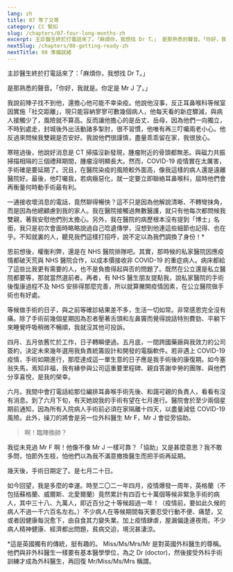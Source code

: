 ```yaml
---
lang: zh
title: 07 等了又等	
category: CC 緊扣
slug: /chapters/07-four-long-months-zh
excerpt: 主診醫生終於打電話來了。「麻煩你，我想找 Dr T。」 是那熟悉的聲音。「你好，我就是。你定是 Mr J 了。」
nextSlug: /chapters/08-getting-ready-zh
nextTitle: 08 準備就緒
---
```


<p class="cn">主診醫生終於打電話來了：「麻煩你，我想找 Dr T。」

<p class="cn">是那熟悉的聲音。「你好，我就是。你定是 Mr J 了。」

<p class="cn">我說前陣子找不到他，還擔心他可能不幸染疫。他說他沒事，反正耳鼻喉科等候室因實施「社交距離」，現只能容納寥寥可數幾個病人，他每天看的新症驟減，與病人接觸少了，風險就不算高。反而讓他擔心的是岳丈、岳母，因為他們一向獨立，不時到處走，封城後外出活動諸多掣肘，很不習慣，他唯有再三叮囑兩老小心。他反過來問候我雙親是否安好。我說他們很謹慎，盡量乖乖留在家，我很放心。

<p class="cn">寒暄過後，他說好消息是 CT 掃描沒新發現，腫瘤附近的骨頭都無恙。與磁力共振掃描相隔的三個禮拜期間，腫瘤沒明顯長大。然而，COVID-19 疫情實在太厲害，手術確是要延期了。況且，在醫院染疫的風險較外面高，像我這樣的病人還是遠離醫院好。最後，他叮囑我，若病癥惡化，就一定要立即聯絡耳鼻喉科，屆時他們會再衡量何時動手術最有利。

<p class="cn">一通接收壞消息的電話，竟然聊得暢快？這不只是因為他解說清晰、不轉彎抹角，而是因為他總顧慮到我的家人。我在醫院接觸過無數醫護，就只有他每次都問候我雙親，著我安慰他們別太擔心。另外，我在醫院的病歷根本沒有提到「博士」名銜，我只是初次會面時略略說過自己唸遺傳學，沒想到他連這些細節也記得、也在乎。不知就裏的人，聽見我們這樣打招呼，說不定以為我們調換了身份！*

<p class="cn">思前想後，權衡利弊，還是在 NHS 醫院排隊吧。其實，那時候的私家醫院因應疫情都破天荒與 NHS 醫院合作，以成本價接收非 COVID-19 的重症病人。病床都給了這些比我更有需要的人，也不是負擔得起與否的問題了。既然在公立還是私立醫院都要等，那就當然選前者。再者，有 NHS 醫生朋友提點我，說私家醫院的手術後復康過程不及 NHS 安排得那麼完善，所以就算撇開疫情因素，在公立醫院做手術也有好處。

<p class="cn">等候做手術的日子，與之前等確診結果差不多，生活一切如常。非常感恩完全沒有痛。除了手術前幾個星期因為忍者壓著舌頭和左鼻竇而覺得說話特別費勁、平躺下來睡覺呼吸稍微不暢順，我就沒其他可投訴。
 
<p class="cn">四月、五月依舊忙於工作，日子轉瞬便過。五月底，一間跨國藥廠與我效力的公司簽約，決定未來幾年選用我負責統籌設計和開發的電腦軟件。若非遇上 COVID-19 疫情，手術如期進行，那麼達成這一單生意的日子應是我手術後的康復期。如今塞翁失馬，焉知非福，我有緣參與公司這重要里程碑、親自答謝辛勞的團隊、與他們分享喜悅，是我的榮幸。

<p class="cn">六月。我間中會打電話給那位編排耳鼻喉手術先後、和藹可親的負責人，看看有沒有消息。到了六月下旬，有天她說我的手術有望在七月進行。醫院會於至少兩個星期前通知，因為所有入院病人手術前必須在家隔離十四天，以盡量減低 COVID-19 風險。此外，操刀的將會是另一位外科醫生 Mr F，Mr J 會從旁協助。

<blockquote class="cn">啊！臨陣換帥？</blockquote>

<p class="cn">我從未見過 Mr F 啊！他像不像 Mr J 一樣可靠？「協助」又是甚麼意思？我不敢多問，怕節外生枝，怕他們以為我不滿意撤換醫生而把手術再延期。

<p class="cn">幾天後，手術日期定了。是七月二十日。

<p class="cn">如今回望，我是多麼的幸運。時至二〇二一年四月，疫情爆發一周年，英格蘭（不包括蘇格蘭、威爾斯、北愛爾蘭）竟然累計有四百七十萬個等候非緊急手術的病人，其中三十八、九萬人，即近百分之十等候超過一年！（疫情前，要如此久候的病人不過一千六百名左右。）不少病人在等候期間每天要忍受行動不便、痛楚，又或者因健康每況愈下，由自食其力變失業。加上疫情肆虐，屋漏偏逢連夜雨，不少病人精神健康、經濟都出問題，貧病交迫，境況甚淒涼。

<p class="cn secondary">*這是英國獨有的傳統，挺有趣的。 Miss/Ms/Mrs/Mr 是對英國外科醫生的尊稱。他們與非外科醫生一樣要有基本醫學學位，為之 Dr (doctor)，然後接受外科手術訓練才成為外科醫生，再回復 Mr/Miss/Ms/Mrs 稱謂。